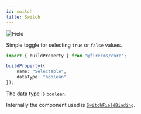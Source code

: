 ```yaml
---
id: switch
title: Switch
---
```


![Field](/img/fields/Switch.png)

Simple toggle for selecting `true` or `false` values.

```typescript jsx
import { buildProperty } from "@firecms/core";

buildProperty({
    name: "Selectable",
    dataType: "boolean"
});
```

The data type is [`boolean`](../config/boolean).

Internally the component used
is [`SwitchFieldBinding`](../../api/variables/SwitchFieldBinding).

